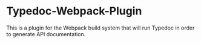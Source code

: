 # Typedoc-Webpack-Plugin
This is a plugin for the Webpack build system that will run Typedoc in order to generate API documentation.
